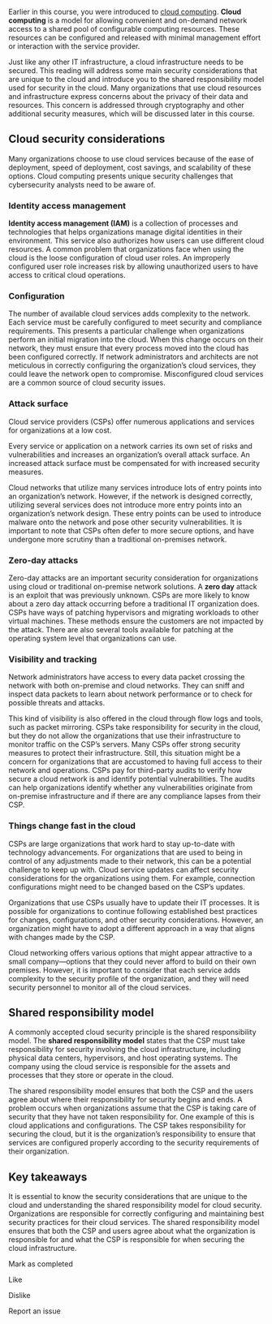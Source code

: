 Earlier in this course, you were introduced to [cloud computing](https://www.coursera.org/learn/networks-and-network-security/lecture/BGlnq/cloud-networks). **Cloud computing** is a model for allowing convenient and on-demand network access to a shared pool of configurable computing resources. These resources can be configured and released with minimal management effort or interaction with the service provider. 

Just like any other IT infrastructure, a cloud infrastructure needs to be secured. This reading will address some main security considerations that are unique to the cloud and introduce you to the shared responsibility model used for security in the cloud. Many organizations that use cloud resources and infrastructure express concerns about the privacy of their data and resources. This concern is addressed through cryptography and other additional security measures, which will be discussed later in this course.

## Cloud security considerations

Many organizations choose to use cloud services because of the ease of deployment, speed of deployment, cost savings, and scalability of these options. Cloud computing presents unique security challenges that cybersecurity analysts need to be aware of. 

### Identity access management

**Identity access management (IAM)** is a collection of processes and technologies that helps organizations manage digital identities in their environment. This service also authorizes how users can use different cloud resources. A common problem that organizations face when using the cloud is the loose configuration of cloud user roles. An improperly configured user role increases risk by allowing unauthorized users to have access to critical cloud operations. 

### Configuration

The number of available cloud services adds complexity to the network. Each service must be carefully configured to meet security and compliance requirements. This presents a particular challenge when organizations perform an initial migration into the cloud. When this change occurs on their network, they must ensure that every process moved into the cloud has been configured correctly. If network administrators and architects are not meticulous in correctly configuring the organization’s cloud services, they could leave the network open to compromise. Misconfigured cloud services are a common source of cloud security issues. 

### Attack surface 

Cloud service providers (CSPs) offer numerous applications and services for organizations at a low cost. 

Every service or application on a network carries its own set of risks and vulnerabilities and increases an organization’s overall attack surface. An increased attack surface must be compensated for with increased security measures.

Cloud networks that utilize many services introduce lots of entry points into an organization’s network. However, if the network is designed correctly, utilizing several services does not introduce more entry points into an organization’s network design. These entry points can be used to introduce malware onto the network and pose other security vulnerabilities. It is important to note that CSPs often defer to more secure options, and have undergone more scrutiny than a traditional on-premises network. 

### Zero-day attacks

Zero-day attacks are an important security consideration for organizations using cloud or traditional on-premise network solutions. A **zero day** attack is an exploit that was previously unknown. CSPs are more likely to know about a zero day attack occurring before a traditional IT organization does. CSPs have ways of patching hypervisors and migrating workloads to other virtual machines. These methods ensure the customers are not impacted by the attack. There are also several tools available for patching at the operating system level that organizations can use.

### Visibility and tracking 

Network administrators have access to every data packet crossing the network with both on-premise and cloud networks. They can sniff and inspect data packets to learn about network performance or to check for possible threats and attacks.

This kind of visibility is also offered in the cloud through flow logs and tools, such as packet mirroring. CSPs take responsibility for security in the cloud, but they do not allow the organizations that use their infrastructure to monitor traffic on the CSP’s servers. Many CSPs offer strong security measures to protect their infrastructure. Still, this situation might be a concern for organizations that are accustomed to having full access to their network and operations. CSPs pay for third-party audits to verify how secure a cloud network is and identify potential vulnerabilities. The audits can help organizations identify whether any vulnerabilities originate from on-premise infrastructure and if there are any compliance lapses from their CSP.

### Things change fast in the cloud

CSPs are large organizations that work hard to stay up-to-date with technology advancements. For organizations that are used to being in control of any adjustments made to their network, this can be a potential challenge to keep up with. Cloud service updates can affect security considerations for the organizations using them. For example, connection configurations might need to be changed based on the CSP’s updates. 

Organizations that use CSPs usually have to update their IT processes. It is possible for organizations to continue following established best practices for changes, configurations, and other security considerations. However, an organization might have to adopt a different approach in a way that aligns with changes made by the CSP. 

Cloud networking offers various options that might appear attractive to a small company—options that they could never afford to build on their own premises. However, it is important to consider that each service adds complexity to the security profile of the organization, and they will need security personnel to monitor all of the cloud services. 

## Shared responsibility model

A commonly accepted cloud security principle is the shared responsibility model. The **shared responsibility model** states that the CSP must take responsibility for security involving the cloud infrastructure, including physical data centers, hypervisors, and host operating systems. The company using the cloud service is responsible for the assets and processes that they store or operate in the cloud.

The shared responsibility model ensures that both the CSP and the users agree about where their responsibility for security begins and ends. A problem occurs when organizations assume that the CSP is taking care of security that they have not taken responsibility for. One example of this is cloud applications and configurations. The CSP takes responsibility for securing the cloud, but it is the organization’s responsibility to ensure that services are configured properly according to the security requirements of their organization. 

## Key takeaways

It is essential to know the security considerations that are unique to the cloud and understanding the shared responsibility model for cloud security. Organizations are responsible for correctly configuring and maintaining best security practices for their cloud services. The shared responsibility model ensures that both the CSP and users agree about what the organization is responsible for and what the CSP is responsible for when securing the cloud infrastructure.

Mark as completed

Like

Dislike

Report an issue